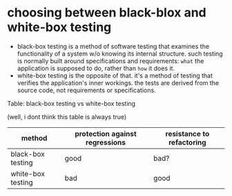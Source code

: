 # choosing between black-blox and white-box testing

- black-box testing is a method of software testing that examines the functionality of a system w/o knowing its internal structure. such testing is normally built around specifications and requirements: `what` the application is supposed to do, rather than `how` it does it.
- white-box testing is the opposite of that. it's a method of testing that verifies the application's inner workings. the tests are derived from the source code, not requirements or specifications.

Table: black-box testing vs white-box testing

(well, i dont think this table is always true)

| method                       | protection against regressions    | resistance to refactoring |
|------------------------------|-----------------------------------|---------------------------|
| black-box testing            | good                              | bad?                      |
| white-box testing            | bad                               | good                      |

